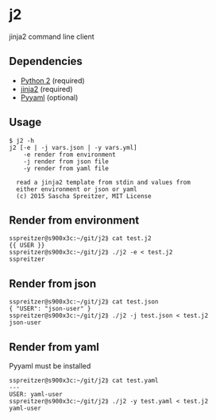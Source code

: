 j2
==

jinja2 command line client

Dependencies
------------
* [Python 2](http://python.org/) (required)
* [jinja2](http://jinja.pocoo.org/docs/dev/) (required)
* [Pyyaml](http://pyyaml.org/) (optional)

Usage
-----

```
$ j2 -h
j2 [-e | -j vars.json | -y vars.yml]
    -e render from environment
    -j render from json file
    -y render from yaml file

  read a jinja2 template from stdin and values from
  either environment or json or yaml
  (c) 2015 Sascha Spreitzer, MIT License
```

Render from environment
-----------------------
```
sspreitzer@s900x3c:~/git/j2⟫ cat test.j2 
{{ USER }}
sspreitzer@s900x3c:~/git/j2⟫ ./j2 -e < test.j2 
sspreitzer
```

Render from json
----------------
```
sspreitzer@s900x3c:~/git/j2⟫ cat test.json 
{ "USER": "json-user" }
sspreitzer@s900x3c:~/git/j2⟫ ./j2 -j test.json < test.j2
json-user
```

Render from yaml
----------------
Pyyaml must be installed
```
sspreitzer@s900x3c:~/git/j2⟫ cat test.yaml 
---
USER: yaml-user
sspreitzer@s900x3c:~/git/j2⟫ ./j2 -y test.yaml < test.j2 
yaml-user
```
